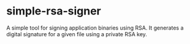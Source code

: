 # simple-rsa-signer
A simple tool for signing application binaries using RSA. It generates a digital signature for a given file using a private RSA key.
